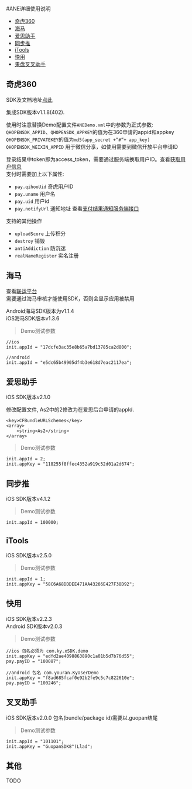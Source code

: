 #ANE详细使用说明

- [奇虎360](#奇虎360)
- [海马](#海马)
- [爱思助手](#爱思助手)
- [同步推](#同步推)
- [iTools](#itools)
- [快用](#快用)
- [果盘叉叉助手](#叉叉助手)

## 奇虎360

SDK及文档地址[点此](http://dev.360.cn/wiki/index/id/73)  

集成SDK版本v1.1.8(402).  

使用时注意替换Demo配置文件`ANEDemo.xml`中的参数为正式参数:  
`QHOPENSDK_APPID`、`QHOPENSDK_APPKEY`的值为在360申请的appid和appkey  
`QHOPENSDK_PRIVATEKEY`的值为`md5(app_secret +”#”+ app_key)`     
`QHOPENSDK_WEIXIN_APPID` 用于微信分享，如使用需要到微信开放平台申请ID  

登录结果中token即为access_token，需要通过服务端换取用户ID。查看[获取用户信息](http://dev.360.cn/wiki/index/id/67)  
支付时需要加上以下属性:  
- `pay.qihooUid` 奇虎用户ID
- `pay.uname`  用户名
- `pay.uid`    用户id
- `pay.notifyUrl` 通知地址
查看[支付结果通知服务端接口](http://dev.360.cn/wiki/index/id/68)

支持的其他操作
- `uploadScore`      上传积分
- `destroy`          销毁
- `antiAddiction`	   防沉迷
- `realNameRegister` 实名注册


## <span id="qihoo360">海马</span>

查看[联运平台](http://pay.haima.me)   
需要通过海马审核才能使用SDK，否则会显示应用被禁用

Android海马SDK版本为v1.1.4  
iOS海马SDK版本v1.3.6

> Demo测试参数
	
	//ios
	init.appId = "17dcfe3ac35e8b65a7bd13785ca2d800";

	//android
	init.appId = "e5dc65b49905df4b3e618d7eac2117ea";

## 爱思助手
iOS SDK版本v2.1.0  

修改配置文件, As2中的2修改为在爱思后台申请的appId.

	<key>CFBundleURLSchemes</key>
	<array>
		<string>As2</string>
	</array>

> Demo测试参数

	init.appId = 2;
	init.appKey = "118255f8ffec4352a919c52d01a2d674";

## 同步推
iOS SDK版本v4.1.2

> Demo测试参数
	
	init.appId = 100000;

## iTools
iOS SDK版本v2.5.0

> Demo测试参数

	init.appId = 1;
	init.appKey = "58C6A68DDDEE471AA43266E427F38D92";

## 快用
iOS SDK版本v2.2.3  
Android SDK版本v2.0.3

> Demo测试参数
     
    //ios 包名必须为 com.ky.xSDK.demo
	init.appKey = "edfd2ae4098863890c1a01b5d7b76d55";
	pay.payID = "100087";

	//android 包名 com.youran.KyUserDemo
	init.appKey = "f8ad685fcaf0e92b2fe9c5c7c822610e";
	pay.payID = "100246";

## 叉叉助手
iOS SDK版本v2.0.0
包名(bundle/package id)需要以.guopan结尾

> Demo测试参数
	
	init.appId = "101101";
	init.appKey = "GuopanSDK8^(Llad";

## 其他
TODO
